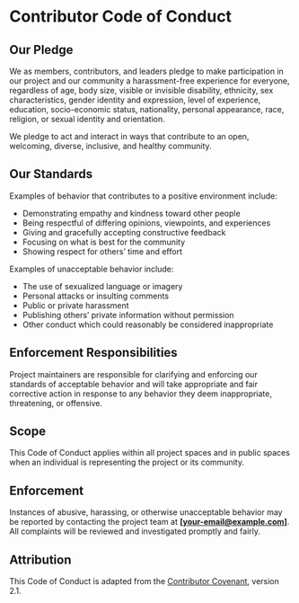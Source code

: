 # Contributor Code of Conduct

## Our Pledge
We as members, contributors, and leaders pledge to make participation in our
project and our community a harassment-free experience for everyone, regardless
of age, body size, visible or invisible disability, ethnicity, sex characteristics,
gender identity and expression, level of experience, education, socio-economic
status, nationality, personal appearance, race, religion, or sexual identity
and orientation.

We pledge to act and interact in ways that contribute to an open, welcoming,
diverse, inclusive, and healthy community.

## Our Standards
Examples of behavior that contributes to a positive environment include:
- Demonstrating empathy and kindness toward other people  
- Being respectful of differing opinions, viewpoints, and experiences  
- Giving and gracefully accepting constructive feedback  
- Focusing on what is best for the community  
- Showing respect for others’ time and effort  

Examples of unacceptable behavior include:
- The use of sexualized language or imagery  
- Personal attacks or insulting comments  
- Public or private harassment  
- Publishing others’ private information without permission  
- Other conduct which could reasonably be considered inappropriate  

## Enforcement Responsibilities
Project maintainers are responsible for clarifying and enforcing our standards
of acceptable behavior and will take appropriate and fair corrective action
in response to any behavior they deem inappropriate, threatening, or offensive.

## Scope
This Code of Conduct applies within all project spaces and in public spaces
when an individual is representing the project or its community.

## Enforcement
Instances of abusive, harassing, or otherwise unacceptable behavior may be
reported by contacting the project team at **[your-email@example.com]**.
All complaints will be reviewed and investigated promptly and fairly.

## Attribution
This Code of Conduct is adapted from the [Contributor Covenant][homepage],
version 2.1.

[homepage]: https://www.contributor-covenant.org
